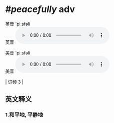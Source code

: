 # ***\#peacefully*** adv
英音 'piːsfəli  
英音
<audio src="./media/peacefully1.aac" controls="controls"></audio>

美音 'piːsfəli  
美音
<audio src="./media/peacefully2.aac" controls="controls"></audio>



| 词频 3 |  

英文释义
---
### 1.**和平地, 平静地**  


